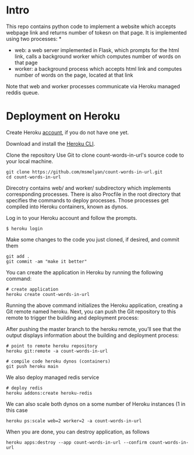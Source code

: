 # Intro

This repo contains python code to implement a website which accepts webpage link and returns number of tokesn on that page. It is implemented using two processes:
* 
* web: a web server implemented in Flask, which prompts for the html link, calls a background worker which computes number of words on that page
* worker: a background process which accepts html link and computes number of words on the page, located at that link

Note that web and worker processes communicate via Heroku managed reddis queue.



# Deployment on Heroku

Create Heroku [account](https://signup.heroku.com/), if you do not have one yet.

Download and install the [Heroku CLI](https://devcenter.heroku.com/articles/heroku-command-line).



Clone the repository
Use Git to clone count-words-in-url's source code to your local machine.
```
git clone https://github.com/msmelyan/count-words-in-url.git
cd count-words-in-url
```

Direcotry contains web/ and worker/ subdirectory which implements corresponding processes. There is also Procfile in the root directory that specifies the commands to deploy processes. Those processes get compiled into Heroku containers, known as dynos.

Log in to your Heroku account and follow the prompts.
```
$ heroku login
```

Make some changes to the code you just cloned, if desired, and commit them
```
git add .
git commit -am "make it better"
```

You can create the application in Heroku by running the following command:
```
# create application
heroku create count-words-in-url
```

Running the above command initializes the Heroku application, creating a Git remote named heroku. Next, you can push the Git repository to this remote to trigger the building and deployment process:

After pushing the master branch to the heroku remote, you’ll see that the output displays information about the building and deployment process:

```
# point to remote heroku repository
heroku git:remote -a count-words-in-url

# compile code heroku dynos (containers)
git push heroku main
```

We also deploy managed redis service
```
# deploy redis
heroku addons:create heroku-redis
```



We can also scale  both dynos on a some number of  Heroku instances (1 in this case
```
heroku ps:scale web=2 worker=2 -a count-words-in-url 
```

When you are done, you can destroy application, as follows
```
heroku apps:destroy --app count-words-in-url --confirm count-words-in-url
```
